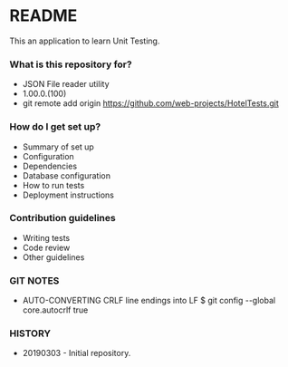 # README #

This an application to learn Unit Testing.

### What is this repository for? ###

* JSON File reader utility
* 1.00.0.(100)
* git remote add origin https://github.com/web-projects/HotelTests.git

### How do I get set up? ###

* Summary of set up
* Configuration
* Dependencies
* Database configuration
* How to run tests
* Deployment instructions

### Contribution guidelines ###

* Writing tests
* Code review
* Other guidelines

### GIT NOTES ###

*  AUTO-CONVERTING CRLF line endings into LF
   $ git config --global core.autocrlf true
   
### HISTORY ###

* 20190303 - Initial repository.
